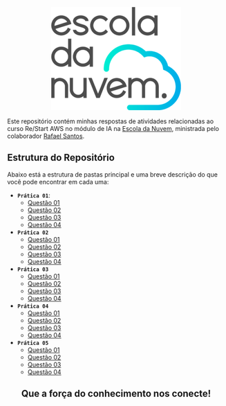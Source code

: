 <div align="center">
    <img src="./assets/logo.png">
</div>

Este repositório contém minhas respostas de atividades relacionadas ao curso Re/Start AWS no módulo de IA na [Escola da Nuvem](https://escoladanuvem.org/), ministrada pelo colaborador [Rafael Santos](https://www.linkedin.com/in/rafasantosbzr/).

## Estrutura do Repositório

Abaixo está a estrutura de pastas principal e uma breve descrição do que você pode encontrar em cada uma:

- **`Prática 01`**:
    - [Questão 01](./pratica-1/atv-1/)
    - [Questão 02](./pratica-1/atv-2/)
    - [Questão 03](./pratica-1/atv-3/)
    - [Questão 04](./pratica-1/atv-4/)
- **`Prática 02`**
    - [Questão 01](./pratica-2/atv-1/)
    - [Questão 02](./pratica-2/atv-2/)
    - [Questão 03](./pratica-2/atv-3/)
    - [Questão 04](./pratica-2/atv-4/)
- **`Prática 03`**
    - [Questão 01](./pratica-3/atv-1/)
    - [Questão 02](./pratica-3/atv-2/)
    - [Questão 03](./pratica-3/atv-3/)
    - [Questão 04](./pratica-3/atv-4/)
- **`Prática 04`**
    - [Questão 01](./pratica-4/atv-1/)
    - [Questão 02](./pratica-4/atv-2/)
    - [Questão 03](./pratica-4/atv-3/)
    - [Questão 04](./pratica-4/atv-4/)
- **`Prática 05`**
    - [Questão 01](./pratica-5/atv-1/)
    - [Questão 02](./pratica-5/atv-2/)
    - [Questão 03](./pratica-5/atv-3/)
    - [Questão 04](./pratica-5/atv-4/)

<div align="center">
    <h2>Que a força do conhecimento nos conecte!</h2>
</div>